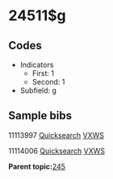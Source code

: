 # 24511$g

## Codes

-   Indicators
    -   First: 1
    -   Second: 1
-   Subfield: g

## Sample bibs

11113997 [Quicksearch](https://search.library.yale.edu/catalog/11113997) [VXWS](http://prodorbis.library.yale.edu:7014/vxws/GetHoldingsService?bibId=11113997)

11114006 [Quicksearch](https://search.library.yale.edu/catalog/11114006) [VXWS](http://prodorbis.library.yale.edu:7014/vxws/GetHoldingsService?bibId=11114006)

**Parent topic:**[245](../../tags/245/245.md)


